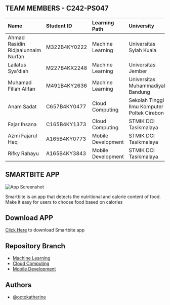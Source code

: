 
## TEAM MEMBERS - C242-PS047

| Name                                | Student ID     | Learning Path    | University              |
| :--------                           | :-------       | :----------------| :----------             |
| Ahmad Rasidin Ridjaalunnaim Nurfan  | M322B4KY0222   | Machine Learning | Universitas Syiah Kuala |
| Lailatus Sya'diah                   | M227B4KX2248   | Machine Learning | Universitas Jember      |
| Muhamad Fillah Alifan               | M491B4KY2636   | Machine Learning | Universitas Muhammadiyah Bandung |
| Anam Sadat                          | C657B4KY0477   | Cloud Computing  | Sekolah Tinggi Ilmu Komputer Poltek Cirebon |
| Fajar Ihsana                        | C165B4KY1373   | Cloud Computing  | STMIK DCI Tasikmalaya      |
| Azmi Fajarul Haq                    | A165B4KY0773   | Mobile Development| STMIK DCI Tasikmalaya      |
| Rifky Rahayu                        | A165B4KY3843   | Mobile Development| STMIK DCI Tasikmalaya      |

## SMARTBITE APP
![App Screenshot](https://i.postimg.cc/KjpGLLk9/smartbite.png)

Smartbite is an app that detects the nutritional and calorie content of food. Make it easy for users to choose food based on calories

## Download APP
[Click Here](https://www.github.com/octokatherine) to download Smartbite app

## Repository Branch
- [Machine Learning](https://github.com/AnamSadat/SmartBite/tree/ML)
- [Cloud Computing](https://github.com/AnamSadat/SmartBite/tree/CC)
- [Mobile Development](https://github.com/AnamSadat/SmartBite/tree/MD)
## Authors

- [@octokatherine](https://www.github.com/octokatherine)

